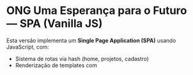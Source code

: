 # ONG Uma Esperança para o Futuro — SPA (Vanilla JS)

Esta versão implementa um **Single Page Application (SPA)** usando JavaScript, com:
- Sistema de rotas via hash (home, projetos, cadastro)
- Renderização de templates com <template>
- Validação avançada de formulários (CPF, email, telefone, CEP)
- Máscaras de entrada (CPF, telefone, CEP)
- Armazenamento local (localStorage) para persistir cadastro
- Feedback visual (toasts, mensagens inline, modais)

## Rodar localmente
1. Abra no VS Code.
2. Rode Live Server ou `python -m http.server`.
3. Acesse `http://127.0.0.1:5500/` (ou a porta do Live Server).
## Notas
- Arquivo `index.html` agora contém as views como templates e o SPA router em `js/main_spa.js`.
- Validação avançada em `js/valida.js` (inclui algoritmo de CPF).
- Dados de cadastro são armazenados em `localStorage` sob a chave `cadastro`.
